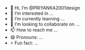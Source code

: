 - 👋 Hi, I’m @PRIYANKA2001design
- 👀 I’m interested in ...
- 🌱 I’m currently learning ...
- 💞️ I’m looking to collaborate on ...
- 📫 How to reach me ...
- 😄 Pronouns: ...
- ⚡ Fun fact: ...

<!---
PRIYANKA2001design/PRIYANKA2001design is a ✨ special ✨ repository because its `README.md` (this file) appears on your GitHub profile.
You can click the Preview link to take a look at your changes.
--->
